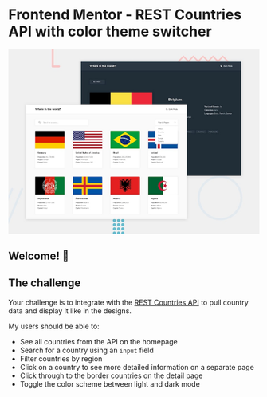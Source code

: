 # Frontend Mentor - REST Countries API with color theme switcher

![Design preview for the REST Countries API with color theme switcher coding challenge](./desktop-preview.jpg)

## Welcome! 👋

## The challenge

Your challenge is to integrate with the [REST Countries API](https://restcountries.com) to pull country data and display it like in the designs.

My users should be able to:

- See all countries from the API on the homepage
- Search for a country using an `input` field
- Filter countries by region
- Click on a country to see more detailed information on a separate page
- Click through to the border countries on the detail page
- Toggle the color scheme between light and dark mode 